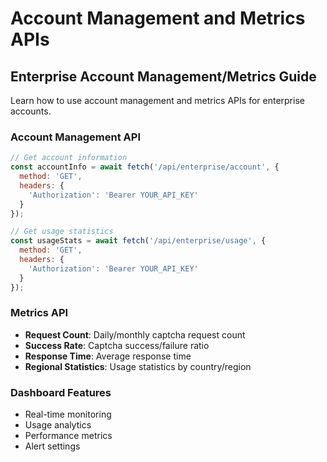 # Account Management and Metrics APIs

## Enterprise Account Management/Metrics Guide

Learn how to use account management and metrics APIs for enterprise accounts.

### Account Management API

```javascript
// Get account information
const accountInfo = await fetch('/api/enterprise/account', {
  method: 'GET',
  headers: {
    'Authorization': 'Bearer YOUR_API_KEY'
  }
});

// Get usage statistics
const usageStats = await fetch('/api/enterprise/usage', {
  method: 'GET',
  headers: {
    'Authorization': 'Bearer YOUR_API_KEY'
  }
});
```

### Metrics API

- **Request Count**: Daily/monthly captcha request count
- **Success Rate**: Captcha success/failure ratio
- **Response Time**: Average response time
- **Regional Statistics**: Usage statistics by country/region

### Dashboard Features

- Real-time monitoring
- Usage analytics
- Performance metrics
- Alert settings 